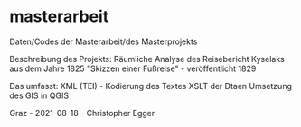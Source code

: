 # masterarbeit
Daten/Codes der Masterarbeit/des Masterprojekts

Beschreibung des Projekts:
Räumliche Analyse des Reisebericht Kyselaks aus dem Jahre 1825
"Skizzen einer Fußreise" - veröffentlicht 1829

Das umfasst:
XML (TEI) - Kodierung des Textes
XSLT der Dtaen
Umsetzung des GIS in QGIS

Graz - 2021-08-18 - Christopher Egger
